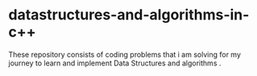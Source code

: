 # datastructures-and-algorithms-in-c++
These repository consists of coding problems that i am solving for my journey to learn and implement Data Structures and algorithms .
